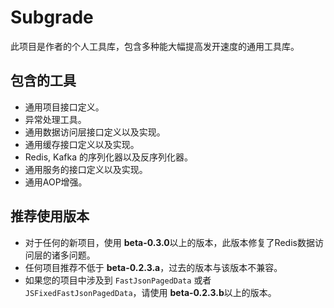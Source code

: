 # Subgrade

此项目是作者的个人工具库，包含多种能大幅提高发开速度的通用工具库。

## 包含的工具

* 通用项目接口定义。
* 异常处理工具。
* 通用数据访问层接口定义以及实现。
* 通用缓存接口定义以及实现。
* Redis, Kafka 的序列化器以及反序列化器。
* 通用服务的接口定义以及实现。
* 通用AOP增强。

## 推荐使用版本

* 对于任何的新项目，使用 **beta-0.3.0**以上的版本，此版本修复了Redis数据访问层的诸多问题。
* 任何项目推荐不低于 **beta-0.2.3.a**，过去的版本与该版本不兼容。
* 如果您的项目中涉及到 `FastJsonPagedData` 或者 `JSFixedFastJsonPagedData`，请使用 **beta-0.2.3.b**以上的版本。
